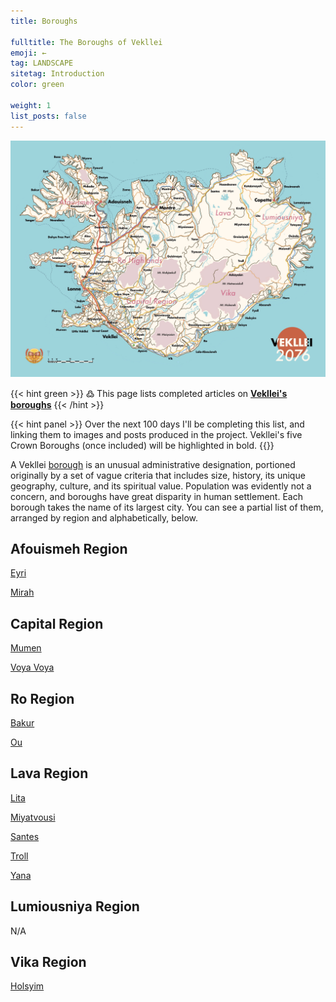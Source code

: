 ```yaml
---
title: Boroughs

fulltitle: The Boroughs of Vekllei
emoji: ←
tag: LANDSCAPE
sitetag: Introduction
color: green

weight: 1
list_posts: false
---
```

<style>
.gt-container {
  display: none;
}
</style>

![img](/images/railmap.jpg)

{{< hint green >}}
߷ This page lists completed articles on [**Vekllei's**](/utopia/vekllei) [**boroughs**](/utopia/vekllei/#administrative-divisions)
{{< /hint >}}

{{< hint panel >}}
Over the next 100 days I'll be completing this list, and linking them to images and posts produced in the project. Vekllei's five Crown Boroughs (once included) will be highlighted in bold.
{{</hint>}}

A Vekllei [borough](/utopia/vekllei/#administrative-divisions) is an unusual administrative designation, portioned originally by a set of vague criteria that includes size, history, its unique geography, culture, and its spiritual value. Population was evidently not a concern, and boroughs have great disparity in human settlement. Each borough takes the name of its largest city. You can see a partial list of them, arranged by region and alphabetically, below.

## Afouismeh Region

[Eyri](/utopia/vekllei/landscape/boroughs/eyri)

[Mirah](/utopia/vekllei/landscape/boroughs/mirah)

## Capital Region

[Mumen](/utopia/vekllei/landscape/boroughs/mumen)

[Voya Voya](/utopia/vekllei/landscape/boroughs/voya-voya)

## Ro Region

[Bakur](/utopia/vekllei/landscape/boroughs/bakur)

[Ou](/utopia/vekllei/landscape/boroughs/ou)

## Lava Region

[Lita](/utopia/vekllei/landscape/boroughs/lita)

[Miyatvousi](/utopia/vekllei/landscape/boroughs/miyatvousi)

[Santes](/utopia/vekllei/landscape/boroughs/santes)

[Troll](/utopia/vekllei/landscape/boroughs/troll)

[Yana](/utopia/vekllei/landscape/boroughs/yana)

## Lumiousniya Region

N/A

## Vika Region

[Holsyim](/utopia/vekllei/landscape/boroughs/holsyim)
